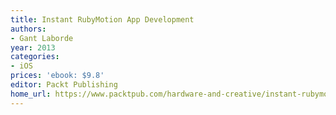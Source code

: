 ```yaml
---
title: Instant RubyMotion App Development
authors:
- Gant Laborde
year: 2013
categories:
- iOS
prices: 'ebook: $9.8'
editor: Packt Publishing
home_url: https://www.packtpub.com/hardware-and-creative/instant-rubymotion-app-development-instant
---
```

